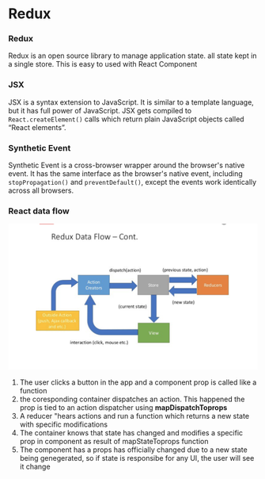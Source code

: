 # Redux

### Redux

Redux is an open source library to manage application state. all state kept in a single store. This is easy to used with React Component 

### JSX

JSX is a syntax extension to JavaScript. It is similar to a template language, but it has full power of JavaScript. JSX gets compiled to `React.createElement()` calls which return plain JavaScript objects called “React elements”.

### Synthetic Event

Synthetic Event is a cross-browser wrapper around the browser's native event. It has the same interface as the browser's native event, including `stopPropagation()` and `preventDefault()`, except the events work identically across all browsers. 

### React data flow

![Redux Data FLow](.gitbook/assets/screen-shot-2019-06-15-at-10.57.07-pm.png)

1. The user clicks a button in the app and a component prop is called like a function
2. the coresponding container dispatches an action. This happened the prop is tied to an action dispatcher using **mapDispatchToprops** 
3. A reducer "hears actions and run a function which returns a new state with specific modifications
4. The container knows that state has changed and modifies a specific prop in component as result of mapStateToprops function
5. The component has a props has officially changed due to a new state being genegerated, so if state is responsibe for any UI, the user will see it change

